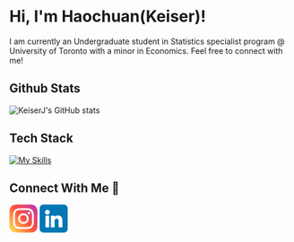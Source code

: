 # Hi, I'm Haochuan(Keiser)! 

I am currently an Undergraduate student in Statistics specialist program @ University of Toronto with a minor in Economics. Feel free to connect with me!

## Github Stats
![KeiserJ's GitHub stats](https://github-readme-stats.vercel.app/api?username=KeiserJ&show_icons=true&theme=dark)

## Tech Stack
[![My Skills](https://skillicons.dev/icons?i=git,github,idea,java,mysql,r,py,postgres)](https://skillicons.dev)

## Connect With Me 🤝
[<img src="https://github.com/KeiserJ/Intro/blob/83090d11a7780477764f4d23338f57bebf50cd3f/images/instagram.png" alt="Instagram" width="50" style="vertical-align: middle;"/>](https://www.instagram.com/keiser_jiang/)
[<img src="https://github.com/KeiserJ/Intro/blob/e64df03b38c78a09375b2203bd332eb7e7b720cb/images/linkedin.png" alt="LinkedIn" width="50" style="vertical-align: middle;"/>](https://www.linkedin.com/in/haochuan-jiang-73416b259/)


